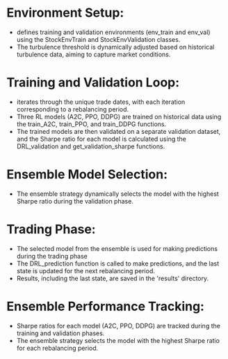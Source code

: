 # Environment Setup:
- defines training and validation environments (env_train and env_val) using the StockEnvTrain and StockEnvValidation classes.
- The turbulence threshold is dynamically adjusted based on historical turbulence data, aiming to capture market conditions.

# Training and Validation Loop:
- iterates through the unique trade dates, with each iteration corresponding to a rebalancing period.
- Three RL models (A2C, PPO, DDPG) are trained on historical data using the train_A2C, train_PPO, and train_DDPG functions.
- The trained models are then validated on a separate validation dataset, and the Sharpe ratio for each model is calculated
  using the DRL_validation and get_validation_sharpe functions.

# Ensemble Model Selection:
- The ensemble strategy dynamically selects the model with the highest Sharpe ratio during the validation phase.
# Trading Phase:
- The selected model from the ensemble is used for making predictions during the trading phase
- The DRL_prediction function is called to make predictions, and the last state is updated for the next rebalancing period.
- Results, including the last state, are saved in the 'results' directory.

# Ensemble Performance Tracking:
- Sharpe ratios for each model (A2C, PPO, DDPG) are tracked during the training and validation phases.
- The ensemble strategy selects the model with the highest Sharpe ratio for each rebalancing period.
